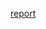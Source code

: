 [report](https://github.com/leo27945875/Python_Ant_Colony_Simulator/blob/master/report/309612092_Report.pdf)